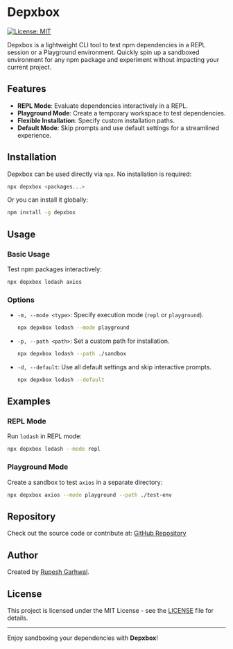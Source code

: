 # Depxbox

[![License: MIT](https://img.shields.io/badge/License-MIT-yellow.svg)](https://opensource.org/licenses/MIT)

Depxbox is a lightweight CLI tool to test npm dependencies in a REPL session or a Playground environment. Quickly spin up a sandboxed environment for any npm package and experiment without impacting your current project.

## Features

- **REPL Mode**: Evaluate dependencies interactively in a REPL.
- **Playground Mode**: Create a temporary workspace to test dependencies.
- **Flexible Installation**: Specify custom installation paths.
- **Default Mode**: Skip prompts and use default settings for a streamlined experience.

## Installation

Depxbox can be used directly via `npx`. No installation is required:

```bash
npx depxbox <packages...>
```

Or you can install it globally:

```bash
npm install -g depxbox
```

## Usage

### Basic Usage

Test npm packages interactively:

```bash
npx depxbox lodash axios
```

### Options

- `-m, --mode <type>`: Specify execution mode (`repl` or `playground`).
  ```bash
  npx depxbox lodash --mode playground
  ```

- `-p, --path <path>`: Set a custom path for installation.
  ```bash
  npx depxbox lodash --path ./sandbox
  ```

- `-d, --default`: Use all default settings and skip interactive prompts.
  ```bash
  npx depxbox lodash --default
  ```

## Examples

### REPL Mode

Run `lodash` in REPL mode:

```bash
npx depxbox lodash --mode repl
```

### Playground Mode

Create a sandbox to test `axios` in a separate directory:

```bash
npx depxbox axios --mode playground --path ./test-env
```

## Repository

Check out the source code or contribute at:
[GitHub Repository](https://github.com/rg-rupeee/depxbox)

## Author

Created by [Rupesh Garhwal](mailto:rupeshgarhwal3920@gmail.com).

## License

This project is licensed under the MIT License - see the [LICENSE](LICENSE) file for details.

---

Enjoy sandboxing your dependencies with **Depxbox**!
